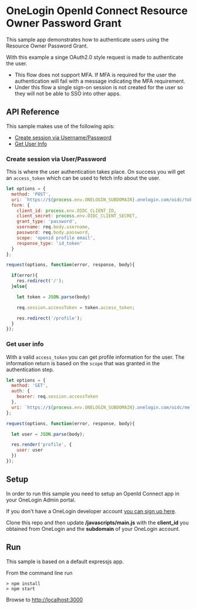 # OneLogin OpenId Connect Resource Owner Password Grant

This sample app demonstrates how to authenticate users using the Resource Owner Password Grant.

With this example a singe OAuth2.0 style request is made to authenticate the user.

* This flow does not support MFA. If MFA is required for the user the authentication
will fail with a message indicating the MFA requirement.
* Under this flow a single sign-on session is not created for the user so they will
not be able to SSO into other apps.

## API Reference
This sample makes use of the following apis:

* [Create session via Username/Password](https://developers.onelogin.com/openid-connect/api/password-grant)
* [Get User Info](https://developers.onelogin.com/openid-connect/api/user-info)

### Create session via User/Password
This is where the user authentication takes place. On success you will get an `access_token` which can be used to fetch info about the user.

```js
let options = {
  method: 'POST',
  uri: `https://${process.env.ONELOGIN_SUBDOMAIN}.onelogin.com/oidc/token`,
  form: {
    client_id: process.env.OIDC_CLIENT_ID,
    client_secret: process.env.OIDC_CLIENT_SECRET,
    grant_type: 'password',
    username: req.body.username,
    password: req.body.password,
    scope: 'openid profile email',
    response_type: 'id_token'
  }
};

request(options, function(error, response, body){

  if(error){
    res.redirect('/');
  }else{

    let token = JSON.parse(body)

    req.session.accessToken = token.access_token;

    res.redirect('/profile');
  }
});
```

### Get user info
With a valid `access_token` you can get profile information for the user. The information return is based on the `scope` that was granted in the authentication step.

```js
let options = {
  method: 'GET',
  auth: {
    bearer: req.session.accessToken
  },
  uri: `https://${process.env.ONELOGIN_SUBDOMAIN}.onelogin.com/oidc/me`
};

request(options, function(error, response, body){

  let user = JSON.parse(body);

  res.render('profile', {
    user: user
  })
});
```

## Setup
In order to run this sample you need to setup an OpenId Connect
app in your OneLogin Admin portal.

If you don't have a OneLogin developer account [you can sign up here](https://www.onelogin.com/developer-signup).

Clone this repo and then update <b>/javascripts/main.js</b> with the <b>client_id</b> you
obtained from OneLogin and the <b>subdomain</b> of your OneLogin
account.



## Run
This sample is based on a default expressjs app.

From the command line run
```
> npm install
> npm start
```

Browse to [http://localhost:3000](http://localhost:3000)
